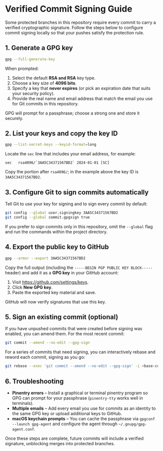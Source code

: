 # Verified Commit Signing Guide

Some protected branches in this repository require every commit to carry a
verified cryptographic signature. Follow the steps below to configure commit
signing locally so that your pushes satisfy the protection rule.

## 1. Generate a GPG key

```bash
gpg --full-generate-key
```

When prompted:

1. Select the default **RSA and RSA** key type.
2. Choose a key size of **4096 bits**.
3. Specify a key that **never expires** (or pick an expiration date that suits
your security policy).
4. Provide the real name and email address that match the email you use for
Git commits in this repository.

GPG will prompt for a passphrase; choose a strong one and store it securely.

## 2. List your keys and copy the key ID

```bash
gpg --list-secret-keys --keyid-format=long
```

Locate the `sec` line that includes your email address, for example:

```
sec   rsa4096/`3AA5C34371567BD2` 2024-01-01 [SC]
```

Copy the portion after `rsa4096/`; in the example above the key ID is
`3AA5C34371567BD2`.

## 3. Configure Git to sign commits automatically

Tell Git to use your key for signing and to sign every commit by default:

```bash
git config --global user.signingkey 3AA5C34371567BD2
git config --global commit.gpgsign true
```

If you prefer to sign commits only in this repository, omit the `--global`
flag and run the commands within the project directory.

## 4. Export the public key to GitHub

```bash
gpg --armor --export 3AA5C34371567BD2
```

Copy the full output (including the `-----BEGIN PGP PUBLIC KEY BLOCK-----`
header) and add it as a **GPG key** in your GitHub account:

1. Visit <https://github.com/settings/keys>.
2. Click **New GPG key**.
3. Paste the exported key material and save.

GitHub will now verify signatures that use this key.

## 5. Sign an existing commit (optional)

If you have unpushed commits that were created before signing was enabled, you
can amend them. For the most recent commit:

```bash
git commit --amend --no-edit --gpg-sign
```

For a series of commits that need signing, you can interactively rebase and
reword each commit, signing as you go:

```bash
git rebase --exec 'git commit --amend --no-edit --gpg-sign' -i <base-commit>
```

## 6. Troubleshooting

- **Pinentry errors** – Install a graphical or terminal pinentry program so
  GPG can prompt for your passphrase (`pinentry-tty` works well in terminals).
- **Multiple emails** – Add every email you use for commits as an identity to
  the same GPG key or upload additional keys to GitHub.
- **macOS keychain prompts** – You can cache the passphrase via
  `gpgconf --launch gpg-agent` and configure the agent through
  `~/.gnupg/gpg-agent.conf`.

Once these steps are complete, future commits will include a verified
signature, unblocking merges into protected branches.
